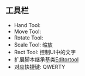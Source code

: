 ## 工具栏

- Hand Tool:
- Move Tool:
- Rotate Tool:
- Scale Tool: 缩放
- Rect Tool: 控制UI中的文字
- 扩展脚本继承基类[Editortool](unity-script-editortools-extention.md)
- 对应快捷键: QWERTY